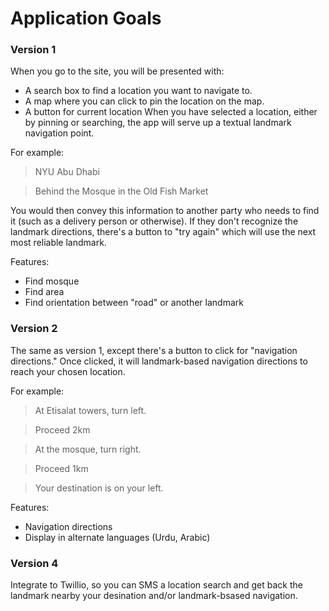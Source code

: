 Application Goals
======

### Version 1
When you go to the site, you will be presented with:
* A search box to find a location you want to navigate to.
* A map where you can click to pin the location on the map.
* A button for current location
When you have selected a location, either by pinning or searching, the app will serve up a textual landmark navigation point.

For example:
> NYU Abu Dhabi

> Behind the Mosque in the Old Fish Market

You would then convey this information to another party who needs to find it (such as a delivery person or otherwise).
If they don't recognize the landmark directions, there's a button to "try again" which will use the next most reliable landmark.

Features:
* Find mosque
* Find area
* Find orientation between "road" or another landmark

### Version 2
The same as version 1, except there's a button to click for "navigation directions."
Once clicked, it will landmark-based navigation directions to reach your chosen location.

For example:
> At Etisalat towers, turn left.

> Proceed 2km

> At the mosque, turn right.

> Proceed 1km

> Your destination is on your left.

Features:
* Navigation directions
* Display in alternate languages (Urdu, Arabic)

### Version 4
Integrate to Twillio, so you can SMS a location search and get back the landmark
nearby your desination and/or landmark-bsased navigation.
